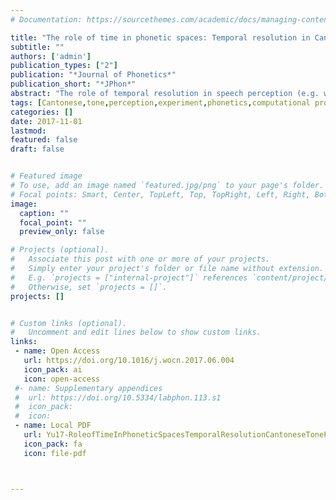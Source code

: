```yaml
---
# Documentation: https://sourcethemes.com/academic/docs/managing-content/

title: "The role of time in phonetic spaces: Temporal resolution in Cantonese tone perception"
subtitle: ""
authors: ['admin']
publication_types: ["2"]
publication: "*Journal of Phonetics*"
publication_short: "*JPhon*"
abstract: "The role of temporal resolution in speech perception (e.g. whether tones are parameterized with fundamental frequency sampled every 10 ms, or just twice in the syllable) is sometimes overlooked, and the temporal resolution relevant for tonal perception is still an open question. The choice of temporal resolution matters because how we understand the recognition, dispersion, and learning of phonetic categories is entirely predicated on what parameters we use to define the phonetic space that they lie in. Here, we present a tonal perception experiment in Cantonese where we used interrupted speech in trisyllabic stimuli to study the effect of temporal resolution on human tonal identification. We also performed acoustic classification of the stimuli with support vector machines. Our results show that just a few samples per syllable are enough for humans and machines to classify Cantonese tones with reasonable accuracy, without much difference in performance from having the full speech signal available. The confusion patterns and machine classification results suggest that loss of detailed information about the temporal alignment and shape of fundamental frequency contours was a major cause of decreasing accuracy as resolution decreased. Moreover, machine classification experiments show that for accurate identification of rising tones in Cantonese, it is crucial to extend the temporal window for sampling to the following syllable, due to peak delay."
tags: [Cantonese,tone,perception,experiment,phonetics,computational prosody]
categories: []
date: 2017-11-01
lastmod: 
featured: false
draft: false


# Featured image
# To use, add an image named `featured.jpg/png` to your page's folder.
# Focal points: Smart, Center, TopLeft, Top, TopRight, Left, Right, BottomLeft, Bottom, BottomRight.
image:
  caption: ""
  focal_point: ""
  preview_only: false

# Projects (optional).
#   Associate this post with one or more of your projects.
#   Simply enter your project's folder or file name without extension.
#   E.g. `projects = ["internal-project"]` references `content/project/deep-learning/index.md`.
#   Otherwise, set `projects = []`.
projects: []


# Custom links (optional).
#   Uncomment and edit lines below to show custom links.
links:
 - name: Open Access
   url: https://doi.org/10.1016/j.wocn.2017.06.004
   icon_pack: ai
   icon: open-access
 #- name: Supplementary appendices
 #  url: https://doi.org/10.5334/labphon.113.s1
 #  icon_pack: 
 #  icon: 
 - name: Local PDF
   url: Yu17-RoleofTimeInPhoneticSpacesTemporalResolutionCantoneseTonePerception.pdf
   icon_pack: fa
   icon: file-pdf



---
```

